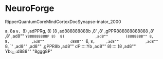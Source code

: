 # NeuroForge
RipperQuantumCoreMindCortexDocSynapse-inator_2000

 a,  8a
 `8, `8)                            ,adPPRg,
  8)  ]8                        ,ad888888888b
 ,8' ,8'                    ,gPPR888888888888
,8' ,8'                 ,ad8""   `Y888888888P
8)  8)              ,ad8""        (8888888""
8,  8,          ,ad8""            d888""
`8, `8,     ,ad8""            ,ad8""
 `8, `" ,ad8""            ,ad8""
    ,gPPR8b           ,ad8""
   dP:::::Yb      ,ad8""
   8):::::(8  ,ad8""
   Yb:;;;:d888"" 
    "8ggg8P"    
